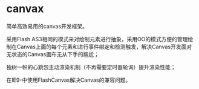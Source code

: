canvax
======

简单高效易用的canvas开发框架。

采用Flash AS3相同的模式来对绘制元素进行抽象，采用OO的模式方便的管理绘制在Canvas上面的每个元素和进行事件绑定和检测触发，解决Canvas开发面对无状态的Canvas画布无从下手的尴尬；

独树一帜的心跳包主动渲染机制（不再需要定时器轮询）提升渲染性能；

在IE9-中使用FlashCanvas解决Canvas的兼容问题。
